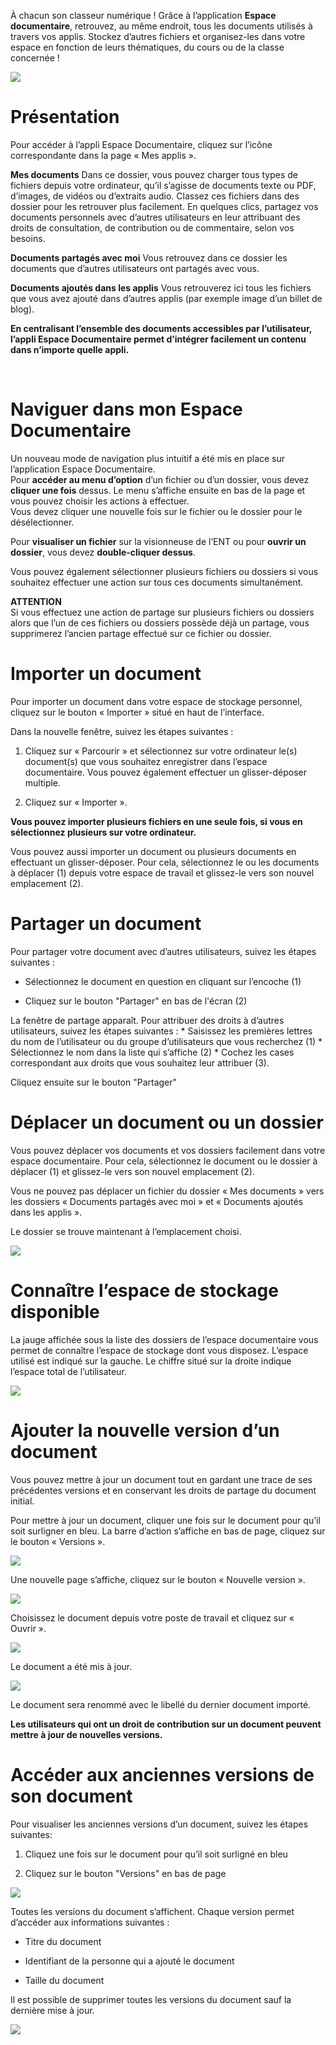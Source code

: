 À chacun son classeur numérique ! Grâce à l’application **Espace documentaire**, retrouvez, au même endroit, tous les documents utilisés à travers vos applis. Stockez d’autres fichiers et organisez-les dans votre espace en fonction de leurs thématiques, du cours ou de la classe concernée !

![](../../wp-content/uploads/2015/03/CC-BY-NC-SA-3.0-FR-300x105.png)

Présentation
============

Pour accéder à l’appli Espace Documentaire, cliquez sur l’icône correspondante dans la page « Mes applis ».

**Mes documents** Dans ce dossier, vous pouvez charger tous types de fichiers depuis votre ordinateur, qu’il s’agisse de documents texte ou PDF, d’images, de vidéos ou d’extraits audio. Classez ces fichiers dans des dossier pour les retrouver plus facilement. En quelques clics, partagez vos documents personnels avec d’autres utilisateurs en leur attribuant des droits de consultation, de contribution ou de commentaire, selon vos besoins.

**Documents partagés avec moi** Vous retrouvez dans ce dossier les documents que d’autres utilisateurs ont partagés avec vous.

**Documents ajoutés dans les applis** Vous retrouverez ici tous les fichiers que vous avez ajouté dans d’autres applis (par exemple image d’un billet de blog).

**En centralisant l’ensemble des documents accessibles par l’utilisateur, l’appli Espace Documentaire permet d’intégrer facilement un contenu dans n’importe quelle appli.**

 

Naviguer dans mon Espace Documentaire
=====================================

Un nouveau mode de navigation plus intuitif a été mis en place sur l’application Espace Documentaire.  
Pour **accéder au menu d’option** d’un fichier ou d’un dossier, vous devez **cliquer une fois** dessus. Le menu s’affiche ensuite en bas de la page et vous pouvez choisir les actions à effectuer.  
Vous devez cliquer une nouvelle fois sur le fichier ou le dossier pour le désélectionner.

Pour **visualiser un fichier** sur la visionneuse de l’ENT ou pour **ouvrir un dossier**, vous devez **double-cliquer dessus**.

Vous pouvez également sélectionner plusieurs fichiers ou dossiers si vous souhaitez effectuer une action sur tous ces documents simultanément.

**ATTENTION**  
Si vous effectuez une action de partage sur plusieurs fichiers ou dossiers alors que l’un de ces fichiers ou dossiers possède déjà un partage, vous supprimerez l’ancien partage effectué sur ce fichier ou dossier.

Importer un document
====================

Pour importer un document dans votre espace de stockage personnel, cliquez sur le bouton « Importer » situé en haut de l’interface.

Dans la nouvelle fenêtre, suivez les étapes suivantes :

1.  Cliquez sur « Parcourir » et sélectionnez sur votre ordinateur le(s) document(s) que vous souhaitez enregistrer dans l’espace documentaire. Vous pouvez également effectuer un glisser-déposer multiple.

2.  Cliquez sur « Importer ».

**Vous pouvez importer plusieurs fichiers en une seule fois, si vous en sélectionnez plusieurs sur votre ordinateur.**

Vous pouvez aussi importer un document ou plusieurs documents en effectuant un glisser-déposer. Pour cela, sélectionnez le ou les documents à déplacer (1) depuis votre espace de travail et glissez-le vers son nouvel emplacement (2).

Partager un document
====================

Pour partager votre document avec d’autres utilisateurs, suivez les étapes suivantes :

-   Sélectionnez le document en question en cliquant sur l’encoche (1)

-   Cliquez sur le bouton "Partager" en bas de l'écran (2)

La fenêtre de partage apparaît. Pour attribuer des droits à d’autres utilisateurs, suivez les étapes suivantes : \* Saisissez les premières lettres du nom de l’utilisateur ou du groupe d’utilisateurs que vous recherchez (1) \* Sélectionnez le nom dans la liste qui s’affiche (2) \* Cochez les cases correspondant aux droits que vous souhaitez leur attribuer (3).

Cliquez ensuite sur le bouton "Partager"

Déplacer un document ou un dossier
==================================

Vous pouvez déplacer vos documents et vos dossiers facilement dans votre espace documentaire. Pour cela, sélectionnez le document ou le dossier à déplacer (1) et glissez-le vers son nouvel emplacement (2).

Vous ne pouvez pas déplacer un fichier du dossier « Mes documents » vers les dossiers « Documents partagés avec moi » et « Documents ajoutés dans les applis ».

Le dossier se trouve maintenant à l’emplacement choisi.

![](../../wp-content/uploads/2016/08/Doc-glisser-déposer-2-1024x273.png)

Connaître l’espace de stockage disponible
=========================================

La jauge affichée sous la liste des dossiers de l’espace documentaire vous permet de connaître l’espace de stockage dont vous disposez. L’espace utilisé est indiqué sur la gauche. Le chiffre situé sur la droite indique l’espace total de l’utilisateur.

![](../../wp-content/uploads/2016/04/Document11.png)

Ajouter la nouvelle version d’un document
=========================================

Vous pouvez mettre à jour un document tout en gardant une trace de ses précédentes versions et en conservant les droits de partage du document initial.

Pour mettre à jour un document, cliquer une fois sur le document pour qu’il soit surligner en bleu. La barre d’action s’affiche en bas de page, cliquez sur le bouton « Versions ».

![](../../wp-content/uploads/2016/08/Doc-Sélection-fichier.png)

Une nouvelle page s’affiche, cliquez sur le bouton « Nouvelle version ».

![](../../wp-content/uploads/2016/04/Document5-1024x328.png)

Choisissez le document depuis votre poste de travail et cliquez sur « Ouvrir ».

![](../../wp-content/uploads/2016/04/Document6-1024x720.png)

Le document a été mis à jour.

![](../../wp-content/uploads/2016/04/Document7-1024x408.png)

Le document sera renommé avec le libellé du dernier document importé.

**Les utilisateurs qui ont un droit de contribution sur un document peuvent mettre à jour de nouvelles versions.**

Accéder aux anciennes versions de son document
==============================================

Pour visualiser les anciennes versions d’un document, suivez les étapes suivantes:

1.  Cliquez une fois sur le document pour qu’il soit surligné en bleu

2.  Cliquez sur le bouton "Versions" en bas de page

![](../../wp-content/uploads/2016/08/Doc-Sélection-fichier.png)

Toutes les versions du document s’affichent. Chaque version permet d’accéder aux informations suivantes :

-   Titre du document

-   Identifiant de la personne qui a ajouté le document

-   Taille du document

Il est possible de supprimer toutes les versions du document sauf la dernière mise à jour.

![](../../wp-content/uploads/2016/04/Document8-1024x399.png)
